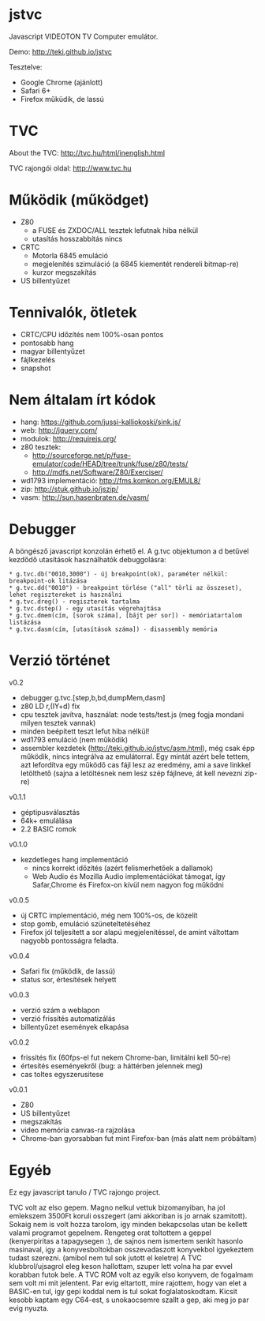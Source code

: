 # jstvc

Javascript VIDEOTON TV Computer emulátor.

Demo: http://teki.github.io/jstvc

Tesztelve:
- Google Chrome (ajánlott)
- Safari 6+
- Firefox műküdik, de lassú

# TVC

About the TVC: http://tvc.hu/html/inenglish.html

TVC rajongói oldal: http://www.tvc.hu

# Működik (működget)

* Z80
	* a FUSE és ZXDOC/ALL tesztek lefutnak hiba nélkül
	* utasítás hosszabbítás nincs
* CRTC
	* Motorla 6845 emuláció
	* megjelenítés szimuláció (a 6845 kiementét rendereli bitmap-re)
	* kurzor megszakítás
* US billentyűzet

# Tennivalók, ötletek

* CRTC/CPU időzítés nem 100%-osan pontos
* pontosabb hang
* magyar billentyűzet
* fájlkezelés
* snapshot

# Nem általam írt kódok

* hang: https://github.com/jussi-kalliokoski/sink.js/
* web: http://jquery.com/
* modulok: http://requirejs.org/
* z80 tesztek:
	* http://sourceforge.net/p/fuse-emulator/code/HEAD/tree/trunk/fuse/z80/tests/
	* http://mdfs.net/Software/Z80/Exerciser/
* wd1793 implementáció: http://fms.komkon.org/EMUL8/
* zip: http://stuk.github.io/jszip/
* vasm: http://sun.hasenbraten.de/vasm/

# Debugger

A böngésző javascript konzolán érhető el. A g.tvc objektumon a d betűvel kezdődő utasítások használhatók debuggolásra:

	* g.tvc.db("0010,3000") - új breakpoint(ok), paraméter nélkül: breakpoint-ok litázása
	* g.tvc.dd("0010") - breakpoint törlése ("all" törli az összeset), lehet regisztereket is használni
	* g.tvc.dreg() - regiszterek tartalma
	* g.tvc.dstep() - egy utasítás végrehajtása
	* g.tvc.dmem(cím, [sorok száma], [bájt per sor]) - memóriatartalom listázása
	* g.tvc.dasm(cím, [utasítások száma]) - disassembly memória

# Verzió történet

v0.2
 * debugger g.tvc.[step,b,bd,dumpMem,dasm]
 * z80 LD r,(IY+d) fix
 * cpu tesztek javítva, használat: node tests/test.js   (meg fogja mondani milyen tesztek vannak)
 * minden beépített teszt lefut hiba nélkül!
 * wd1793 emuláció (nem működik)
 * assembler kezdetek (http://teki.github.io/jstvc/asm.html), még csak épp működik, nincs integrálva az emulátorral. Egy mintát azért bele tettem, azt lefordítva egy működő cas fájl lesz az eredmény, ami a save linkkel letölthető (sajna a letöltésnek nem lesz szép fájlneve, át kell nevezni zip-re)

v0.1.1

 * géptipusválasztás
 * 64k+ emulálása
 * 2.2 BASIC romok

v0.1.0

 * kezdetleges hang implementáció
 	* nincs korrekt időzítés (azért felismerhetőek a dallamok)
 	* Web Audio és Mozilla Audio implementációkat támogat, így Safar,Chrome és Firefox-on kívül nem nagyon fog működni

v0.0.5

 * új CRTC implementáció, még nem 100%-os, de közelít
 * stop gomb, emuláció szüneteltetéséhez
 * Firefox jól teljesített a sor alapú megjelenítéssel, de amint váltottam nagyobb pontosságra feladta.

v0.0.4

 * Safari fix (működik, de lassú)
 * status sor, értesítések helyett

v0.0.3

 * verzió szám a weblapon
 * verzió frissítés automatizálás
 * billentyűzet események elkapása

v0.0.2

 * frissítés fix (60fps-el fut nekem Chrome-ban, limitálni kell 50-re)
 * értesítés eseményekről (bug: a háttérben jelennek meg)
 * cas toltes egyszerusitese

v0.0.1

* Z80
* US billentyűzet
* megszakítás
* video memória canvas-ra rajzolása
* Chrome-ban gyorsabban fut mint Firefox-ban (más alatt nem próbáltam)

# Egyéb

Ez egy javascript tanulo / TVC rajongo project.

TVC volt az elso gepem. Magno nelkul vettuk bizomanyiban, ha jol
emlekszem 3500Ft koruli osszegert (ami akkoriban is jo arnak szamitott).
Sokaig nem is volt hozza tarolom, igy minden bekapcsolas utan be kellett
valami programot gepelnem. Rengeteg orat toltottem a geppel (kenyerpiritas
a tapagysegen :), de sajnos nem ismertem senkit hasonlo masinaval,
igy a konyvesboltokban osszevadaszott konyvekbol igyekeztem tudast szerezni.
(amibol nem tul sok jutott el keletre)
A TVC klubbrol/ujsagrol eleg keson hallottam, szuper lett volna ha par
evvel korabban futok bele.
A TVC ROM volt az egyik elso konyvem, de fogalmam sem volt mi mit jelentent.
Par evig eltartott, mire rajottem, hogy van elet a
BASIC-en tul, igy gepi koddal nem is tul sokat foglalatoskodtam. Kicsit
kesobb kaptam egy C64-est, s unokaocsemre szallt a gep, aki meg jo par evig
nyuzta.

